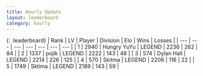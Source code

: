 ```yaml
---
title: Hourly Update
layout: leaderboard
category: hourly
---
```


{: .leaderboard}
| Rank | LV | Player | Division | Elo | Wins | Losses |
| --- | --- | --- | --- | --- | --- | --- |
| <span data-change="0">1</span> | 2940 | <span title="ID: 164871">Hungry YuYu</span> | LEGEND | <span data-change="14">2236</span> | <span data-change="3">262</span> | <span data-change="0">84</span> |
| <span data-change="0">2</span> | 1337 | <span title="ID: 4783">pojlk</span> | LEGEND | <span data-change="0">2222</span> | <span data-change="0">143</span> | <span data-change="0">48</span> |
| <span data-change="0">3</span> | 574 | <span title="ID: 174294">Dylan Hall</span> | LEGEND | <span data-change="0">2214</span> | <span data-change="0">226</span> | <span data-change="0">125</span> |
| <span data-change="0">4</span> | 570 | <span title="ID: 402846">Skitma</span> | LEGEND | <span data-change="0">2206</span> | <span data-change="0">116</span> | <span data-change="0">22</span> |
| <span data-change="0">5</span> | 1749 | <span title="ID: 353063">Sktima</span> | LEGEND | <span data-change="0">2189</span> | <span data-change="0">143</span> | <span data-change="0">59</span> |